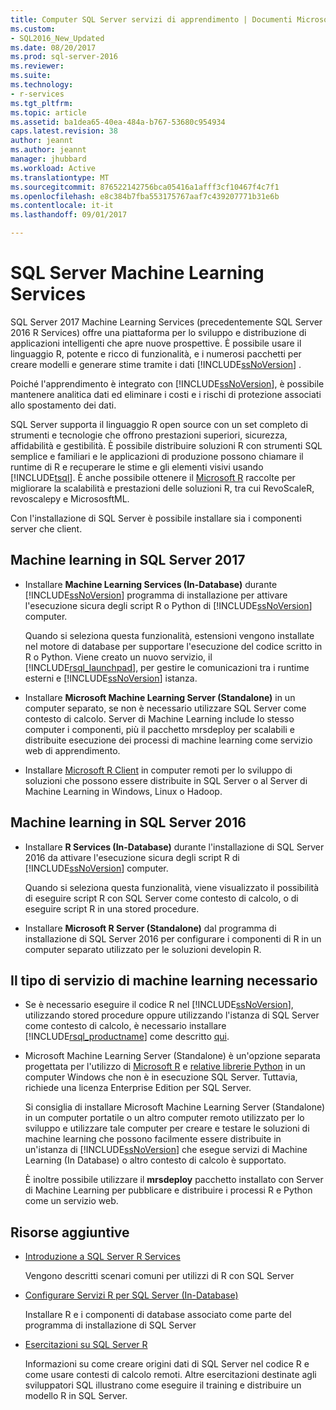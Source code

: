 ```yaml
---
title: Computer SQL Server servizi di apprendimento | Documenti Microsoft
ms.custom:
- SQL2016_New_Updated
ms.date: 08/20/2017
ms.prod: sql-server-2016
ms.reviewer: 
ms.suite: 
ms.technology:
- r-services
ms.tgt_pltfrm: 
ms.topic: article
ms.assetid: ba1dea65-40ea-484a-b767-53680c954934
caps.latest.revision: 38
author: jeannt
ms.author: jeannt
manager: jhubbard
ms.workload: Active
ms.translationtype: MT
ms.sourcegitcommit: 876522142756bca05416a1afff3cf10467f4c7f1
ms.openlocfilehash: e8c384b7fba553175767aaf7c439207771b31e6b
ms.contentlocale: it-it
ms.lasthandoff: 09/01/2017

---
```

# <a name="sql-server-machine-learning-services"></a>SQL Server Machine Learning Services

  SQL Server 2017 Machine Learning Services (precedentemente SQL Server 2016 R Services) offre una piattaforma per lo sviluppo e distribuzione di applicazioni intelligenti che apre nuove prospettive. È possibile usare il linguaggio R, potente e ricco di funzionalità, e i numerosi pacchetti per creare modelli e generare stime tramite i dati [!INCLUDE[ssNoVersion](../../includes/ssnoversion-md.md)] .
  
  Poiché l'apprendimento è integrato con [!INCLUDE[ssNoVersion](../../includes/ssnoversion-md.md)], è possibile mantenere analitica dati ed eliminare i costi e i rischi di protezione associati allo spostamento dei dati.
  
SQL Server supporta il linguaggio R open source con un set completo di strumenti e tecnologie che offrono prestazioni superiori, sicurezza, affidabilità e gestibilità. È possibile distribuire soluzioni R con strumenti SQL semplice e familiari e le applicazioni di produzione possono chiamare il runtime di R e recuperare le stime e gli elementi visivi usando [!INCLUDE[tsql](../../includes/tsql-md.md)]. È anche possibile ottenere il [Microsoft R](https://docs.microsoft.com/r-server/r-reference/revoscaler/revoscaler) raccolte per migliorare la scalabilità e prestazioni delle soluzioni R, tra cui RevoScaleR, revoscalepy e MicrososftML.
  
Con l'installazione di SQL Server è possibile installare sia i componenti server che client.
  
## <a name="machine-learning-in-sql-server-2017"></a>Machine learning in SQL Server 2017

+ Installare **Machine Learning Services (In-Database)** durante [!INCLUDE[ssNoVersion](../../includes/ssnoversion-md.md)] programma di installazione per attivare l'esecuzione sicura degli script R o Python di [!INCLUDE[ssNoVersion](../../includes/ssnoversion-md.md)] computer.
  
    Quando si seleziona questa funzionalità, estensioni vengono installate nel motore di database per supportare l'esecuzione del codice scritto in R o Python. Viene creato un nuovo servizio, il [!INCLUDE[rsql_launchpad](../../includes/rsql-launchpad-md.md)], per gestire le comunicazioni tra i runtime esterni e [!INCLUDE[ssNoVersion](../../includes/ssnoversion-md.md)] istanza.
  
+ Installare **Microsoft Machine Learning Server (Standalone)** in un computer separato, se non è necessario utilizzare SQL Server come contesto di calcolo. Server di Machine Learning include lo stesso computer i componenti, più il pacchetto mrsdeploy per scalabili e distribuite esecuzione dei processi di machine learning come servizio web di apprendimento.
  
+    Installare [Microsoft R Client](https://docs.microsoft.com/r-server/r-client/what-is-microsoft-r-client) in computer remoti per lo sviluppo di soluzioni che possono essere distribuite in SQL Server o al Server di Machine Learning in Windows, Linux o Hadoop.

## <a name="machine-learning-in-sql-server-2016"></a>Machine learning in SQL Server 2016

+ Installare **R Services (In-Database)** durante l'installazione di SQL Server 2016 da attivare l'esecuzione sicura degli script R di [!INCLUDE[ssNoVersion](../../includes/ssnoversion-md.md)] computer.
  
    Quando si seleziona questa funzionalità, viene visualizzato il possibilità di eseguire script R con SQL Server come contesto di calcolo, o di eseguire script R in una stored procedure.
  
+   Installare **Microsoft R Server (Standalone)** dal programma di installazione di SQL Server 2016 per configurare i componenti di R in un computer separato utilizzato per le soluzioni developin R.


## <a name="which-type-of-machine-learning-service-do-i-need"></a>Il tipo di servizio di machine learning necessario

+ Se è necessario eseguire il codice R nel [!INCLUDE[ssNoVersion](../../includes/ssnoversion-md.md)], utilizzando stored procedure oppure utilizzando l'istanza di SQL Server come contesto di calcolo, è necessario installare [!INCLUDE[rsql_productname](../../includes/rsql-productname-md.md)] come descritto [qui](../../advanced-analytics/r-services/set-up-sql-server-r-services-in-database.md).

+ Microsoft Machine Learning Server (Standalone) è un'opzione separata progettata per l'utilizzo di [Microsoft R](https://docs.microsoft.com/r-server/r-reference/introducing-r-server-r-package-reference) e [relative librerie Python](../python/what-is-revoscalepy.md) in un computer Windows che non è in esecuzione SQL Server. Tuttavia, richiede una licenza Enterprise Edition per SQL Server.
    
    Si consiglia di installare Microsoft Machine Learning Server (Standalone) in un computer portatile o un altro computer remoto utilizzato per lo sviluppo e utilizzare tale computer per creare e testare le soluzioni di machine learning che possono facilmente essere distribuite in un'istanza di [!INCLUDE[ssNoVersion](../../includes/ssnoversion-md.md)] che esegue servizi di Machine Learning \(In Database\) o altro contesto di calcolo è supportato.
  
    È inoltre possibile utilizzare il **mrsdeploy** pacchetto installato con Server di Machine Learning per pubblicare e distribuire i processi R e Python come un servizio web.

## <a name="additional-resources"></a>Risorse aggiuntive

+ [Introduzione a SQL Server R Services](../../advanced-analytics/r/getting-started-with-sql-server-r-services.md)
 
    Vengono descritti scenari comuni per utilizzi di R con SQL Server

+ [Configurare Servizi R per SQL Server (In-Database)](../../advanced-analytics/r/set-up-sql-server-r-services-in-database.md)

    Installare R e i componenti di database associato come parte del programma di installazione di SQL Server
  
+ [Esercitazioni su SQL Server R](../../advanced-analytics/tutorials/sql-server-r-tutorials.md)

    Informazioni su come creare origini dati di SQL Server nel codice R e come usare contesti di calcolo remoti. Altre esercitazioni destinate agli sviluppatori SQL illustrano come eseguire il training e distribuire un modello R in SQL Server.

